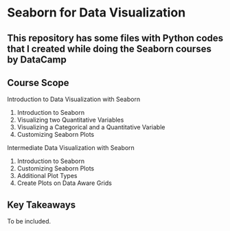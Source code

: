 # Seaborn for Data Visualization

## This repository has some files with Python codes that I created while doing the Seaborn courses by DataCamp

## Course Scope

Introduction to Data Visualization with Seaborn
1. Introduction to Seaborn
2. Visualizing two Quantitative Variables
3. Visualizing a Categorical and a Quantitative Variable
4. Customizing Seaborn Plots

Intermediate Data Visualization with Seaborn
1. Introduction to Seaborn
2. Customizing Seaborn Plots
3. Additional Plot Types
4. Create Plots on Data Aware Grids

## Key Takeaways

To be included.
